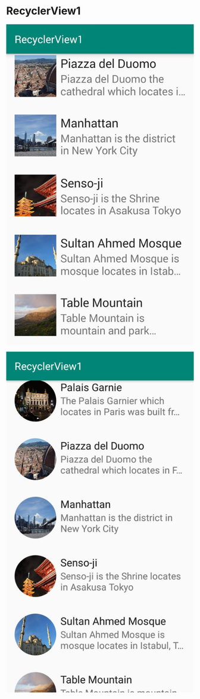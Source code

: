 # RecyclerView1

![alt text](https://github.com/anisanisah05/RecyclerView1/blob/master/2.jpeg)

![alt text](https://github.com/anisanisah05/RecyclerView1/blob/master/1.jpeg)
